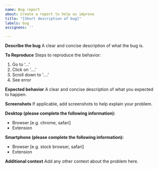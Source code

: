 ```yaml
---
name: Bug report
about: Create a report to help us improve
title: "[Short description of bug]"
labels: bug
assignees: ''

---
```


**Describe the bug**
A clear and concise description of what the bug is.

**To Reproduce**
Steps to reproduce the behavior:
1. Go to '...'
2. Click on '....'
3. Scroll down to '....'
4. See error

**Expected behavior**
A clear and concise description of what you expected to happen.

**Screenshots**
If applicable, add screenshots to help explain your problem.

**Desktop (please complete the following information):**
 - Browser [e.g. chrome, safari]
 - Extension

**Smartphone (please complete the following information):**
 - Browser [e.g. stock browser, safari]
 - Extension 

**Additional context**
Add any other context about the problem here.
